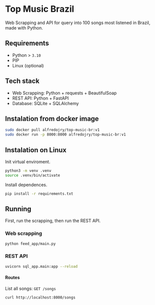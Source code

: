 # Top Music Brazil

Web Scrapping and API for query into 100 songs most listened in Brazil, made with Python.

## Requirements

* Python > `3.10`
* PIP
* Linux (optional)

## Tech stack

* Web Scrapping: Python + requests + BeautifulSoap
* REST API: Python + FastAPI
* Database: SQLite + SQLAlchemy

## Instalation from docker image

```bash
sudo docker pull alfredojry/top-music-br:v1
sudo docker run -p 8000:8000 alfredojry/top-music-br:v1
```

## Instalation on Linux

Init virtual enviroment.

```bash
python3 -m venv .venv
source .venv/bin/activate
```

Install dependences.

```bash
pip install -r requirements.txt
```

## Running

First, run the scrapping, then run the REST API.

### Web scrapping

```bash
python feed_app/main.py
```

### REST API

```bash
uvicorn sql_app.main:app --reload
```

#### Routes

List all songs: `GET /songs`

```
curl http://localhost:8000/songs
```
